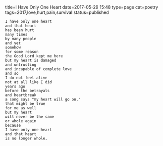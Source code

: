 title=I Have Only One Heart
date=2017-05-29 15:48
type=page
cat=poetry
tags=2017,love,hurt,pain,survival
status=published
~~~~~~
I have only one heart
and that heart
has been hurt
many times
by many people
and yet
somehow
for some reason
the Good Lord kept me here
but my heart is damaged
and untrusting
and incapable of complete love
and so
I do not feel alive
not at all like I did
years ago
before the betrayals
and heartbreak
a song says "my heart will go on,"
that might be true
for me as well
but my heart
will never be the same
or whole again
because
I have only one heart
and that heart
is no longer whole.
